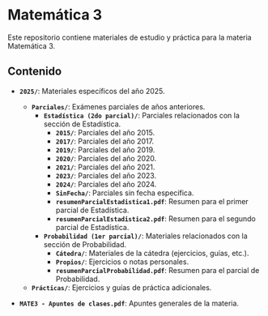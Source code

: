 # Matemática 3

Este repositorio contiene materiales de estudio y práctica para la materia Matemática 3.

## Contenido
* **`2025/`**: Materiales específicos del año 2025.
    * **`Parciales/`**: Exámenes parciales de años anteriores.
        * **`Estadística (2do parcial)/`**: Parciales relacionados con la sección de Estadística.
            * **`2015/`**: Parciales del año 2015.
            * **`2017/`**: Parciales del año 2017.
            * **`2019/`**: Parciales del año 2019.
            * **`2020/`**: Parciales del año 2020.
            * **`2021/`**: Parciales del año 2021.
            * **`2023/`**: Parciales del año 2023.
            * **`2024/`**: Parciales del año 2024.
            * **`SinFecha/`**: Parciales sin fecha específica.
            * **`resumenParcialEstadistica1.pdf`**: Resumen para el primer parcial de Estadística.
            * **`resumenParcialEstadistica2.pdf`**: Resumen para el segundo parcial de Estadística.
        * **`Probabilidad (1er parcial)/`**: Materiales relacionados con la sección de Probabilidad.
            * **`Cátedra/`**: Materiales de la cátedra (ejercicios, guías, etc.).
            * **`Propios/`**: Ejercicios o notas personales.
            * **`resumenParcialProbabilidad.pdf`**: Resumen para el parcial de Probabilidad.
    * **`Prácticas/`**: Ejercicios y guías de práctica adicionales.

* **`MATE3 - Apuntes de clases.pdf`**: Apuntes generales de la materia.

